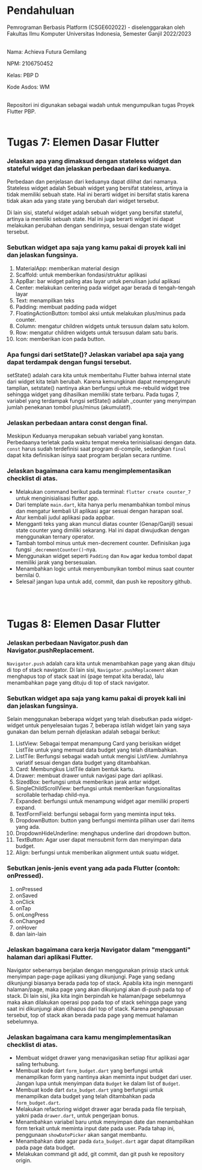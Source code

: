 # Pendahuluan

Pemrograman Berbasis Platform (CSGE602022) - diselenggarakan oleh Fakultas Ilmu Komputer Universitas Indonesia, Semester Ganjil 2022/2023
<br><br>

Nama: Achieva Futura Gemilang

NPM: 2106750452

Kelas: PBP D

Kode Asdos: WM
<br><br>

Repositori ini digunakan sebagai wadah untuk mengumpulkan tugas Proyek Flutter PBP.
<br>
<br>

# Tugas 7: Elemen Dasar Flutter

### Jelaskan apa yang dimaksud dengan stateless widget dan stateful widget dan jelaskan perbedaan dari keduanya.
Perbedaan dan penjelasan dari keduanya dapat dilihat dari namanya. Stateless widget adalah Sebuah widget yang bersifat stateless, artinya ia tidak memiliki sebuah state. Hal ini berarti widget ini bersifat statis karena tidak akan ada yang state yang berubah dari widget tersebut.

Di lain sisi, stateful widget adalah sebuah widget yang bersifat stateful, artinya ia memiliki sebuah state. Hal ini juga berarti widget ini dapat melakukan perubahan dengan sendirinya, sesuai dengan state widget tersebut.
<br>

### Sebutkan widget apa saja yang kamu pakai di proyek kali ini dan jelaskan fungsinya.
1. MaterialApp: memberikan material design
2. Scaffold: untuk memberikan fondasi/struktur aplikasi
3. AppBar: bar widget paling atas layar untuk penulisan judul aplikasi
4. Center: melakukan centering pada widget agar berada di tengah-tengah layar
3. Text: menampilkan teks
5. Padding: membuat padding pada widget
8. FloatingActionButton: tombol aksi untuk melakukan plus/minus pada counter.
6. Column: mengatur children widgets untuk tersusun dalam satu kolom.
7. Row: mengatur children widgets untuk tersusun dalam satu baris.
8. Icon: memberikan icon pada button.

### Apa fungsi dari setState()? Jelaskan variabel apa saja yang dapat terdampak dengan fungsi tersebut.
setState() adalah cara kita untuk memberitahu Flutter bahwa internal state dari widget kita telah berubah. Karena kemungkinan dapat mempengaruhi tamplian, setstate() nantinya akan berfungsi untuk me-rebuild widget tree sehingga widget yang dihasilkan memiliki state terbaru. Pada tugas 7, variabel yang terdampak fungsi setState() adalah _counter yang menyimpan jumlah penekanan tombol plus/minus (akumulatif).
<br>

### Jelaskan perbedaan antara const dengan final.
Meskipun Keduanya merupakan sebuah variabel yang konstan. Perbedaanya terletak pada waktu tempat mereka terinisialisasi dengan data. `const` harus sudah terdefinisi saat program di-compile, sedangkan `final` dapat kita definisikan isinya saat program berjalan secara runtime.
<br>

### Jelaskan bagaimana cara kamu mengimplementasikan checklist di atas.
- Melakukan command berikut pada terminal: `flutter create counter_7` untuk menginisialisasi flutter app.
- Dari template `main.dart`, kita hanya perlu menambahkan tombol minus dan mengatur kembali UI aplikasi agar sesuai dengan harapan soal.
- Atur kembali judul aplikasi pada appbar. 
- Mengganti teks yang akan muncul diatas counter (Genap/Ganjil) sesuai state counter yang dimiliki sekarang. Hal ini dapat diwujudkan dengan menggunakan ternary operator.
- Tambah tombol minus untuk men-decrement counter. Definisikan juga fungsi `_decrementCounter()`-nya.
- Menggunakan widget seperti `Padding` dan `Row` agar kedua tombol dapat memiliki jarak yang bersesuaian. 
- Menambahkan logic untuk menyembunyikan tombol minus saat counter bernilai 0.
- Selesai! jangan lupa untuk add, commit, dan push ke repository github.
<br>
<br>


# Tugas 8: Elemen Dasar Flutter

### Jelaskan perbedaan Navigator.push dan Navigator.pushReplacement.
`Navigator.push` adalah cara kita untuk menambahkan page yang akan dituju di top of stack navigator. Di lain sisi, `Navigator.pushReplacement` akan menghapus top of stack saat ini (page tempat kita berada), lalu menambahkan page yang dituju di top of stack navigator.
<br>

### Sebutkan widget apa saja yang kamu pakai di proyek kali ini dan jelaskan fungsinya.
Selain menggunakan beberapa widget yang telah disebutkan pada widget-widget untuk penyelesaian tugas 7, beberapa istilah widget lain yang saya gunakan dan belum pernah dijelaskan adalah sebagai berikut:  

1. ListView: Sebagai tempat menampung Card yang berisikan widget ListTile untuk yang memuat data budget yang telah ditambahkan.
2. ListTile: Berfungsi sebagai wadah untuk mengisi ListView. Jumlahnya variatif sesuai dengan data budget yang ditambahkan.
3. Card: Membungkus ListTile dalam bentuk kartu.
4. Drawer: membuat drawer untuk navigasi page dari aplikasi.
5. SizedBox: berfungsi untuk memberikan jarak antar widget. 
6. SingleChildScrollView: berfungsi untuk memberikan fungsionalitas scrollable terhadap child-nya. 
7. Expanded: berfungsi untuk menampung widget agar memiliki properti expand. 
8. TextFormField: berfungsi sebagai form yang meminta input teks.
9. DropdownButton: button yang berfungsi meminta pilihan user dari items yang ada. 
10. DropdownHideUnderline: menghapus underline dari dropdown button.
11. TextButton: Agar user dapat mensubmit form dan menyimpan data budget.
12. Align: berfungsi untuk memberikan alignment untuk suatu widget.


### Sebutkan jenis-jenis event yang ada pada Flutter (contoh: onPressed).
1. onPressed
2. onSaved
3. onClick
4. onTap
5. onLongPress
6. onChanged
7. onHover
8. dan lain-lain


### Jelaskan bagaimana cara kerja Navigator dalam "mengganti" halaman dari aplikasi Flutter.
Navigator sebenarnya berjalan dengan menggunakan prinsip stack untuk menyimpan page-page aplikasi yang dikunjungi. Page yang sedang dikunjungi biasanya berada pada top of stack. Apabila kita ingin mennganti halaman/page, maka page yang akan dikunjungi akan di-push pada top of stack. Di lain sisi, jika kita ingin berpindah ke halaman/page sebelumnya maka akan dilakukan operasi pop pada top of stack sehingga page yang saat ini dikunjungi akan dihapus dari top of stack. Karena penghapusan tersebut, top of stack akan berada pada page yang memuat halaman sebelumnya.
<br>

### Jelaskan bagaimana cara kamu mengimplementasikan checklist di atas.
- Membuat widget drawer yang menavigasikan setiap fitur aplikasi agar saling terhubung.
- Membuat kode dart `form_budget.dart` yang berfungsi untuk menampilkan form yang nantinya akan meminta input budget dari user. Jangan lupa untuk menyimpan data `Budget` ke dalam list of `Budget`.
- Membuat kode dart `data_budget.dart` yang berfungsi untuk menampilkan data budget yang telah ditambahkan pada `form_budget.dart`.  
- Melakukan refactoring widget drawer agar berada pada file terpisah, yakni pada `drawer.dart`, untuk pengerjaan bonus.
- Menambahkan variabel baru untuk menyimpan date dan menambahkan form terkait untuk meminta input date pada user. Pada tahap ini, penggunaan `showDatePicker` akan sangat membantu.
- Menambahkan date agar pada `data_budget.dart` agar dapat ditampilkan pada page data budget.     
- Melakukan command git add, git commit, dan git push ke repository origin.  

<br>
